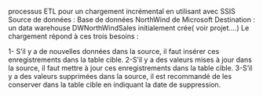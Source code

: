 processus ETL pour un chargement incrémental en utilisant avec SSIS
Source de données : Base de données NorthWind de Microsoft
Destination : un data warehouse DWNorthWindSales initialement crée( voir projet....)
Le chargement répond à ces trois besoins :

 1- S’il y a de nouvelles données dans la source, il faut insérer ces enregistrements dans la table cible.
  2-S’il y a des valeurs mises à jour dans la source, il faut mettre à jour ces enregistrements dans la table cible.
   3-S’il y a des valeurs supprimées dans la source, il est recommandé de les conserver dans la table cible en indiquant la date de suppression.
